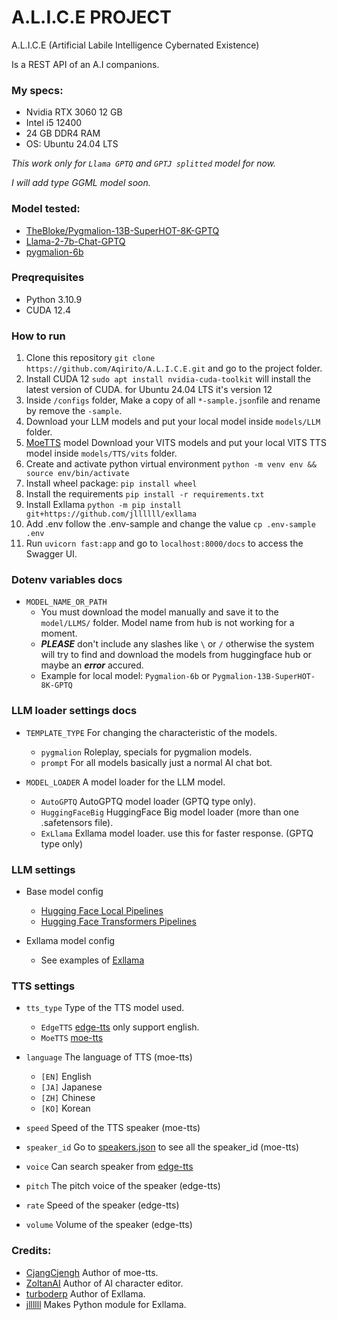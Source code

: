 
# A.L.I.C.E PROJECT

A.L.I.C.E (Artificial Labile Intelligence Cybernated Existence)

Is a REST API of an A.I companions.

### My specs:
* Nvidia RTX 3060 12 GB
* Intel i5 12400
* 24 GB DDR4 RAM
* OS: Ubuntu 24.04 LTS

*This work only for `Llama GPTQ` and `GPTJ splitted` model for now.*

*I will add type GGML model soon.*

### Model tested:
* [TheBloke/Pygmalion-13B-SuperHOT-8K-GPTQ](https://huggingface.co/TheBloke/Pygmalion-13B-SuperHOT-8K-GPTQ/tree/main)
* [Llama-2-7b-Chat-GPTQ](https://huggingface.co/TheBloke/Llama-2-7b-Chat-GPTQ)
* [pygmalion-6b](PygmalionAI/pygmalion-6b)

### Preqrequisites
* Python 3.10.9
* CUDA 12.4

### How to run
1. Clone this repository ```git clone https://github.com/Aqirito/A.L.I.C.E.git``` and go to the project folder.
2. Install CUDA 12 ```sudo apt install nvidia-cuda-toolkit``` will install the latest version of CUDA. for Ubuntu 24.04 LTS it's version 12
1. Inside ```/configs``` folder, Make a copy of all ```*-sample.json```file and rename by remove the ```-sample```.
2. Download your LLM models and put your local model inside ```models/LLM``` folder.
3. [MoeTTS](https://github.com/CjangCjengh/TTSModels#japanese--english--korean--chinese) model Download your VITS models and put your local VITS TTS model inside ```models/TTS/vits``` folder.
4. Create and activate python virtual environment ```python -m venv env && source env/bin/activate```
5. Install wheel package: ```pip install wheel```
6. Install the requirements ```pip install -r requirements.txt```
7. Install Exllama ```python -m pip install git+https://github.com/jllllll/exllama```
8. Add .env follow the .env-sample and change the value ```cp .env-sample .env```
9. Run ```uvicorn fast:app``` and go to ```localhost:8000/docs``` to access the Swagger UI.

### Dotenv variables docs
* ```MODEL_NAME_OR_PATH```
  - You must download the model manually and save it to the ```model/LLMS/``` folder. Model name from hub is not working for a moment.
  - ***PLEASE*** don't include any slashes like ```\``` or ```/``` otherwise the system will try to find and download the models from huggingface hub or maybe an ***error*** accured.
  - Example for local model: ```Pygmalion-6b``` or ```Pygmalion-13B-SuperHOT-8K-GPTQ```

### LLM loader settings docs
* ```TEMPLATE_TYPE```  For changing the characteristic of the models.
  - `pygmalion` Roleplay, specials for pygmalion models.
  - `prompt` For all models basically just a normal AI chat bot.

* ```MODEL_LOADER```  A model loader for the LLM model.
  - `AutoGPTQ` AutoGPTQ model loader (GPTQ type only).
  - `HuggingFaceBig` HuggingFace Big model loader (more than one .safetensors file).
  - `ExLlama` Exllama model loader. use this for faster response. (GPTQ type only)


### LLM settings
* Base model config
  - [Hugging Face Local Pipelines](https://python.langchain.com/docs/integrations/llms/huggingface_pipelines)
  - [Hugging Face Transformers Pipelines](https://huggingface.co/docs/transformers/v4.35.2/en/main_classes/pipelines#pipelines)

* Exllama model config
  - See examples of [Exllama](https://github.com/jllllll/exllama)

### TTS settings

* ```tts_type``` Type of the TTS model used.
  - `EdgeTTS` [edge-tts](https://github.com/rany2/edge-tts) only support english.
  - `MoeTTS` [moe-tts](https://github.com/CjangCjengh/TTSModels#japanese--english--korean--chinese)

* ```language``` The language of TTS (moe-tts)
  - `[EN]` English
  - `[JA]` Japanese
  - `[ZH]` Chinese
  - `[KO]` Korean

* ```speed``` Speed of the TTS speaker (moe-tts)
* ```speaker_id``` Go to [speakers.json](models/TTS/speakers.json) to see all the speaker_id (moe-tts)
* ```voice``` Can search speaker from [edge-tts](https://github.com/rany2/edge-tts)
* ```pitch``` The pitch voice of the speaker (edge-tts)
* ```rate``` Speed of the speaker (edge-tts)
* ```volume``` Volume of the speaker (edge-tts)

### Credits: 
* [CjangCjengh](https://github.com/CjangCjengh) Author of moe-tts.
* [ZoltanAI](https://github.com/ZoltanAI) Author of AI character editor.
* [turboderp](https://github.com/turboderp) Author of Exllama.
* [jllllll](https://github.com/jllllll) Makes Python module for Exllama.